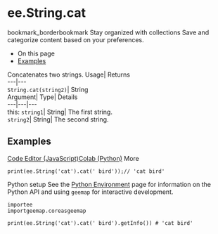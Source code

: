  
#  ee.String.cat
bookmark_borderbookmark Stay organized with collections  Save and categorize content based on your preferences.
  * On this page
  * [Examples](https://developers.google.com/earth-engine/apidocs/ee-string-cat#examples)


Concatenates two strings. 
Usage| Returns  
---|---  
`String.cat(string2)`| String  
Argument| Type| Details  
---|---|---  
this: `string1`| String| The first string.  
`string2`| String| The second string.  
## Examples
[Code Editor (JavaScript)](https://developers.google.com/earth-engine/apidocs/ee-string-cat#code-editor-javascript-sample)[Colab (Python)](https://developers.google.com/earth-engine/apidocs/ee-string-cat#colab-python-sample) More
```
print(ee.String('cat').cat(' bird'));// 'cat bird'
```
Python setup
See the [ Python Environment](https://developers.google.com/earth-engine/guides/python_install) page for information on the Python API and using `geemap` for interactive development.
```
importee
importgeemap.coreasgeemap
```
```
print(ee.String('cat').cat(' bird').getInfo()) # 'cat bird'
```

